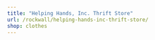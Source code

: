 ```yaml
---
title: "Helping Hands, Inc. Thrift Store"
url: /rockwall/helping-hands-inc-thrift-store/
shop: clothes
---
```

